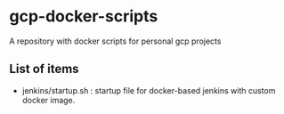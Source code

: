# gcp-docker-scripts
A repository with docker scripts for personal gcp projects

## List of items
- jenkins/startup.sh : startup file for docker-based jenkins with custom docker image.

